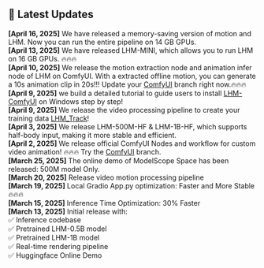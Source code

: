 ## 📢 Latest Updates
**[April 16, 2025]** We have released a memory-saving version of motion and LHM. Now you can run the entire pipeline on 14 GB GPUs. <br>
**[April 13, 2025]** We have released LHM-MINI, which allows you to run LHM on 16 GB GPUs. 🔥🔥🔥 <br>
**[April 10, 2025]** We release the motion extraction node and animation infer node of LHM on ComfyUI. With a extracted offline motion, you can generate a 10s animation clip in 20s!!! Update your [ComfyUI](https://github.com/aigc3d/LHM/tree/feat/comfyui) branch right now.🔥🔥🔥 
<br>
**[April 9, 2025]** we build a detailed tutorial to guide users to install [LHM-ComfyUI](https://github.com/aigc3d/LHM/blob/feat/comfyui/Windows11_install.md) on Windows step by step!<br>
**[April 9, 2025]** We release the video processing pipeline to create your training data [LHM_Track](https://github.com/aigc3d/LHM_Track)!<br>
**[April 3, 2025]** We release LHM-500M-HF & LHM-1B-HF, which supports half-body input, making it more stable and efficient.<br>
**[April 2, 2025]** We release official ComfyUI Nodes and workflow for custom video animation! 🔥🔥🔥 Try the [ComfyUI](https://github.com/aigc3d/LHM/tree/feat/comfyui) branch.<br>
**[March 25, 2025]** The online demo of ModelScope Space has been released: 500M model Only.<br>
**[March 20, 2025]** Release video motion processing pipeline<br>
**[March 19, 2025]** Local Gradio App.py optimization:  Faster and More Stable 🔥🔥🔥 <br>
**[March 15, 2025]** Inference Time Optimization:  30% Faster <br>
**[March 13, 2025]** Initial release with:  
✅ Inference codebase  
✅ Pretrained LHM-0.5B model  
✅ Pretrained LHM-1B model  
✅ Real-time rendering pipeline  
✅ Huggingface Online Demo  